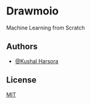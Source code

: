 # Drawmoio
Machine Learning from Scratch


## Authors

- [@Kushal Harsora](https://www.github.com/KushalHarsora)


## License

[MIT](https://choosealicense.com/licenses/mit/)


